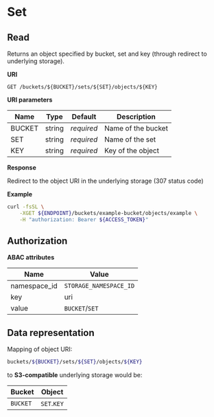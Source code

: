 # Set

## Read

Returns an object specified by bucket, set and key (through redirect to underlying storage).

**URI**

```
GET /buckets/${BUCKET}/sets/${SET}/objects/${KEY}
```

**URI parameters**

Name   | Type   | Default    | Description
------ | ------ | ---------- | ------------------
BUCKET | string | _required_ | Name of the bucket
SET    | string | _required_ | Name of the set
KEY    | string | _required_ | Key of the object

**Response**

Redirect to the object URI in the underlying storage (307 status code)

**Example**

```bash
curl -fsSL \
    -XGET ${ENDPOINT}/buckets/example-bucket/objects/example \
    -H "authorization: Bearer ${ACCESS_TOKEN}"
```



## Authorization

**ABAC attributes**

Name         | Value
------------ | ------
namespace_id | `STORAGE_NAMESPACE_ID`
key          | uri
value        | `BUCKET`/`SET`



## Data representation

Mapping of object URI:

```bash
buckets/${BUCKET}/sets/${SET}/objects/${KEY}
```

to **S3-compatible** underlying storage would be:

Bucket        | Object
------------- | ------
`BUCKET`      | `SET`.`KEY`
